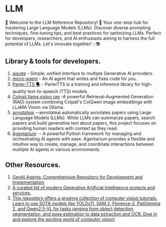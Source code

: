 # LLM
🚀 Welcome to the LLM Reference Repository! 🌟  Your one-stop hub for mastering Large Language Models (LLMs). Discover diverse prompting techniques, fine-tuning tips, and best practices for optimizing LLMs. Perfect for developers, researchers, and AI enthusiasts aiming to harness the full potential of LLMs. Let's innovate together! 💡📚


## Library & tools for developers.

1. [aisuite](https://github.com/andrewyng/aisuite) - Simple, unified interface to multiple Generative AI providers.
2. [micro-agent](https://github.com/BuilderIO/micro-agent) - An AI agent that writes and fixes code for you.
3. [Parler-TTS 🗣️](https://huggingface.co/spaces/ai4bharat/indic-parler-tts) - ParlerTTS is a training and inference library for high-quality text-to-speech (TTS) models.
4. [Colpali llama vision rag](https://github.com/kturung/colpali-llama-vision-rag) -A powerful Retrieval-Augmented Generation (RAG) system combining Colpali's ColQwen image embeddings with LLaMA Vision via Ollama.
5. [annotateai](https://github.com/neuml/annotateai) --annotateai automatically annotates papers using Large Language Models (LLMs). While LLMs can summarize papers, search papers and build generative text about papers, this project focuses on providing human readers with context as they read.
6. [Agentarium](https://github.com/Thytu/Agentarium) -- A powerful Python framework for managing and orchestrating AI agents with ease. Agentarium provides a flexible and intuitive way to create, manage, and coordinate interactions between multiple AI agents in various environments.


## Other Resources.

1. [GenAI Agents: Comprehensive Repository for Development and Implementation](https://github.com/NirDiamant/GenAI_Agents?tab=readme-ov-file)
2. [A curated list of modern Generative Artificial Intelligence projects and services.](https://github.com/steven2358/awesome-generative-ai?utm_source=www.aiminds.com&utm_medium=newsletter&utm_campaign=deepseek-r1-causes-big-tech-to-panic-karpathy-s-deep-learning-insights-and-vision-language-ai-vlms&_bhlid=4351efaf3365f0d0256d9993d78a856a9cee9086)
3. [This repository offers a growing collection of computer vision tutorials. Learn to use SOTA models like YOLOv11, SAM 2, Florence-2, PaliGemma 2, and Qwen2.5-VL for tasks ranging from object detection, segmentation, and pose estimation to data extraction and OCR. Dive in and explore the exciting world of computer vision!](https://github.com/roboflow/notebooks)
